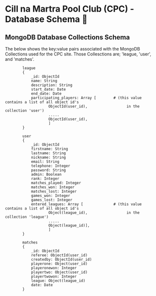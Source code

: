 # Cill na Martra Pool Club (CPC) - Database Schema :floppy_disk: #

## MongoDB Database Collections Schema ## 

The below shows the key:value pairs associated with the MongoDB Collections used for the CPC site. Those Collesctions are; 'league, 'user', and 'matches'.

            league
            {
                _id: ObjectId
                name: String
                description: String
                start_date: Date
                end_date: Date                                                  
                participating_players: Array [        # (this value contains a list of all object id's 
                        ObjectId(user_id),                  in the collection 'user')
                        .....
                        ObjectId(user_id),
                        ] 
            }

            user
            {
                _id: ObjectId
                firstname: String
                lastname: String
                nickname: String
                email: String
                telephone: Integer
                password: String
                admin: Boolean
                rank: Integer
                matches_played: Integer
                matches_won: Integer
                matches_lost: Integer
                games_won: Integer
                games_lost: Integer
                entered_leagues: Array [              # (this value contains a list of all object id's 
                        Object(league_id),                  in the collection 'league')
                        .....
                        Object(league_id)],
                        ]
            }

            matches
            {
                _id: ObjectId
                referee: ObjectId(user_id)
                createdby: ObjectId(user_id)
                playerone: Object(user_id)
                playeronewon: Integer
                playertwo: Object(user_id)
                playertwowon: Integer
                league: Object(league_id)
                date: Date
            }
            
        

